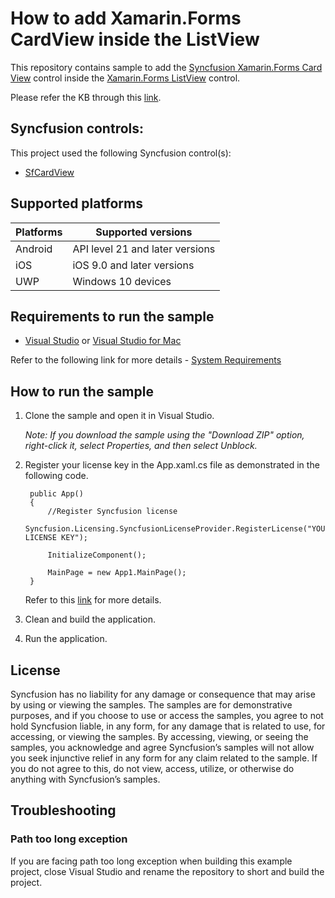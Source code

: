 # How to add Xamarin.Forms CardView inside the ListView

This repository contains sample to add the [Syncfusion Xamarin.Forms Card View](https://help.syncfusion.com/xamarin/cards/getting-started) control inside the [Xamarin.Forms ListView](https://learn.microsoft.com/en-us/xamarin/xamarin-forms/user-interface/listview/) control.

Please refer the KB through this [link](https://www.syncfusion.com/kb/11650/how-to-add-cards-to-the-listview-in-xamarin-forms).

## Syncfusion controls:

This project used the following Syncfusion control(s):
* [SfCardView](https://www.syncfusion.com/xamarin-ui-controls/xamarin-cards)

## Supported platforms

| Platforms | Supported versions |
| --------- | ------------------ |
| Android   | API level 21 and later versions |
| iOS | iOS 9.0 and later versions |
| UWP | Windows 10 devices |

## Requirements to run the sample

* [Visual Studio](https://visualstudio.microsoft.com/downloads/) or [Visual Studio for Mac](https://visualstudio.microsoft.com/vs/mac/)

Refer to the following link for more details - [System Requirements](https://help.syncfusion.com/xamarin/system-requirements)

## How to run the sample

1. Clone the sample and open it in Visual Studio.

   *Note: If you download the sample using the "Download ZIP" option, right-click it, select Properties, and then select Unblock.*
   
2. Register your license key in the App.xaml.cs file as demonstrated in the following code.

		public App()
		{
			//Register Syncfusion license
			Syncfusion.Licensing.SyncfusionLicenseProvider.RegisterLicense("YOUR LICENSE KEY");
	
			InitializeComponent();
	
			MainPage = new App1.MainPage();
		}
		
	Refer to this [link](https://help.syncfusion.com/xamarin/licensing/overview) for more details.
	
3. Clean and build the application.

4. Run the application.

## License

Syncfusion has no liability for any damage or consequence that may arise by using or viewing the samples. The samples are for demonstrative purposes, and if you choose to use or access the samples, you agree to not hold Syncfusion liable, in any form, for any damage that is related to use, for accessing, or viewing the samples. By accessing, viewing, or seeing the samples, you acknowledge and agree Syncfusion’s samples will not allow you seek injunctive relief in any form for any claim related to the sample. If you do not agree to this, do not view, access, utilize, or otherwise do anything with Syncfusion’s samples.

## Troubleshooting
### Path too long exception
If you are facing path too long exception when building this example project, close Visual Studio and rename the repository to short and build the project.
